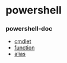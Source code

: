 # powershell

### powershell-doc
- [cmdlet](doc/01.cmdlet.html)
- [function](doc/02.function.html)
- [alias](doc/03.alias.html)